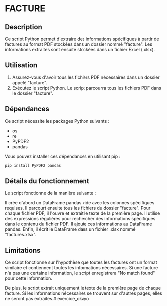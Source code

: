 # FACTURE

## Description

Ce script Python permet d'extraire des informations spécifiques à partir de factures au format PDF stockées dans un dossier nommé "facture". Les informations extraites sont ensuite stockées dans un fichier Excel (.xlsx).

## Utilisation

1. Assurez-vous d'avoir tous les fichiers PDF nécessaires dans un dossier appelé "facture".
2. Exécutez le script Python. Le script parcourra tous les fichiers PDF dans le dossier "facture".

## Dépendances

Ce script nécessite les packages Python suivants :
* os
* re
* PyPDF2
* pandas

Vous pouvez installer ces dépendances en utilisant pip :

```bash
pip install PyPDF2 pandas
```

## Détails du fonctionnement

Le script fonctionne de la manière suivante :

Il crée d'abord un DataFrame pandas vide avec les colonnes spécifiques requises.
Il parcourt ensuite tous les fichiers du dossier "facture".
Pour chaque fichier PDF, il l'ouvre et extrait le texte de la première page.
Il utilise des expressions régulières pour rechercher des informations spécifiques dans le contenu du fichier PDF.
Il ajoute ces informations au DataFrame pandas.
Enfin, il écrit le DataFrame dans un fichier .xlsx nommé "factures.xlsx".

## Limitations
Ce script fonctionne sur l'hypothèse que toutes les factures ont un format similaire et contiennent toutes les informations nécessaires. Si une facture n'a pas une certaine information, le script enregistrera "No match found" pour cette information.

De plus, le script extrait uniquement le texte de la première page de chaque facture. Si les informations nécessaires se trouvent sur d'autres pages, elles ne seront pas extraites.# exercice_okayo

